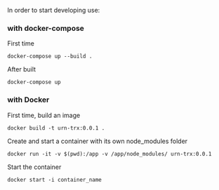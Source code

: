 In order to start developing use:

### with docker-compose

First time
```
docker-compose up --build .
```

After built
```
docker-compose up
```

### with Docker

First time, build an image
```
docker build -t urn-trx:0.0.1 .
```

Create and start a container with its own node_modules folder
```
docker run -it -v $(pwd):/app -v /app/node_modules/ urn-trx:0.0.1
```

Start the container
```
docker start -i container_name
```

